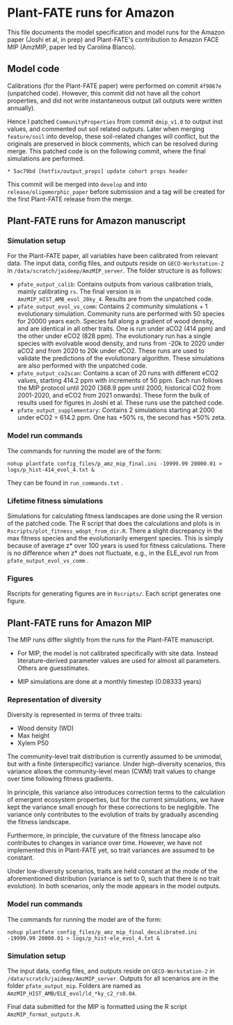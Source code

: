 # Plant-FATE runs for Amazon 

This file documents the model specification and model runs for the Amazon paper (Joshi et al, in prep) and Plant-FATE's contribution to Amazon FACE MIP (AmzMIP, paper led by Carolina Blanco).

## Model code

Calibrations (for the Plant-FATE paper) were performed on commit `4f9867e` (unpatched code). However, this commit did not have all the cohort properties, and did not write instantaneous output (all outputs were written annually).

Hence I patched `CommunityProperties` from commit `dmip_v1.0` to output inst values, and commented out soil related outputs. Later when merging `feature/soil` into develop, these soil-related changes will conflict, but the originals are preserved in block comments, which can be resolved during merge. This patched code is on the following commit, where the final simulations are performed.

```         
* 5ac79bd [hotfix/output_props] update cohort props header
```

This commit will be merged into `develop` and into `release/oligomorphic_paper` before submission and a tag will be created for the first Plant-FATE release from the merge.

## Plant-FATE runs for Amazon manuscript 

### Simulation setup

For the Plant-FATE paper, all variables have been calibrated from relevant data. The input data, config files, and outputs reside on `GECO-Workstation-2` in `/data/scratch/jaideep/AmzMIP_server`. The folder structure is as follows:

-   `pfate_output_calib`: Contains outputs from various calibration trials, mainly calibrating `rs`. The final version is in `AmzMIP_HIST_AMB_evol_20ky_4`. Results are from the unpatched code.
-   `pfate_output_evol_vs_comm`: Contains 2 community simulations + 1 evolutionary simulation. Community runs are performed with 50 species for 20000 years each. Species fall along a gradient of wood density, and are identical in all other traits. One is run under aCO2 (414 ppm) and the other under eCO2 (828 ppm). The evolutionary run has a single species with evolvable wood density, and runs from -20k to 2020 under aCO2 and from 2020 to 20k under eCO2. These runs are used to validate the predictions of the evolutionary algorithm. These simulations are also performed with the unpatched code.
-   `pfate_output_co2scan`: Contains a scan of 20 runs with different eCO2 values, starting 414.2 ppm with increments of 50 ppm. Each run follows the MIP protocol until 2020 (368.9 ppm until 2000, historical CO2 from 2001-2020, and eCO2 from 2021 onwards). These form the bulk of results used for figures in Joshi et al. These runs use the patched code.
-   `pfate_output_supplementary`: Contains 2 simulations starting at 2000 under eCO2 = 614.2 ppm. One has +50% rs, the second has +50% zeta.

### Model run commands

The commands for running the model are of the form:

```         
nohup plantfate config_files/p_amz_mip_final.ini -19999.99 20000.01 > logs/p_hist-414_evol_4.txt &
```

They can be found in `run_commands.txt` .

### Lifetime fitness simulations

Simulations for calculating fitness landscapes are done using the R version of the patched code. The R script that does the calculations and plots is in `Rscripts/plot_fitness_wdopt_from_dir.R`. There a slight discrepancy in the max fitness species and the evolutionarily emergent species. This is simply because of average z\* over 100 years is used for fitness calculations. There is no difference when z\* does not fluctuate, e.g., in the ELE_evol run from `pfate_output_evol_vs_comm` .

### Figures

Rscripts for generating figures are in `Rscripts/`. Each script generates one figure.

## Plant-FATE runs for Amazon MIP

The MIP runs differ slightly from the runs for the Plant-FATE manuscript.

- For MIP, the model is not calibrated specifically with site data. Instead literature-derived parameter values are used for almost all parameters. Others are guesstimates.

- MIP simulations are done at a monthly timestep (0.08333 years)

### Representation of diversity

Diversity is represented in terms of three traits: 

   - Wood density (WD)
   - Max height
   - Xylem P50

   The community-level trait distribution is currently assumed to be unimodal, but with a finite (interspecific) variance. Under high-diversity scenarios, this variance allows the community-level mean (CWM) trait values to change over time following fitness gradients. 
   
   In principle, this variance also introduces correction terms to the calculation of emergent ecosystem properties, but for the current simulations, we have kept the variance small enough for these corrections to be negligible. The variance only contributes to the evolution of traits by gradually ascending the fitness landscape.
   
   Furthermore, in principle, the curvature of the fitness lanscape also contributes to changes in variance over time. However, we have not implemented this in Plant-FATE yet, so trait variances are assumed to be constant. 

   Under low-diversity scenarios, traits are held constant at the mode of the aforementioned distribution (variance is set to 0, such that there is no trait evolution). In both scenarios, only the mode appears in the model outputs.
   
### Model run commands

The commands for running the model are of the form:

```         
nohup plantfate config_files/p_amz_mip_final_decalibrated.ini -19999.99 20000.01 > logs/p_hist-ele_evol_4.txt &
```

### Simulation setup

The input data, config files, and outputs reside on `GECO-Workstation-2` in `/data/scratch/jaideep/AmzMIP_server`. Outputs for all scenarios are in the folder `pfate_output_mip`. Folders are named as `AmzMIP_HIST_AMB/ELE_evol/ld_*ky_c2_rs0.04`.

Final data submitted for the MIP is formatted using the R script `AmzMIP_format_outputs.R`. 

